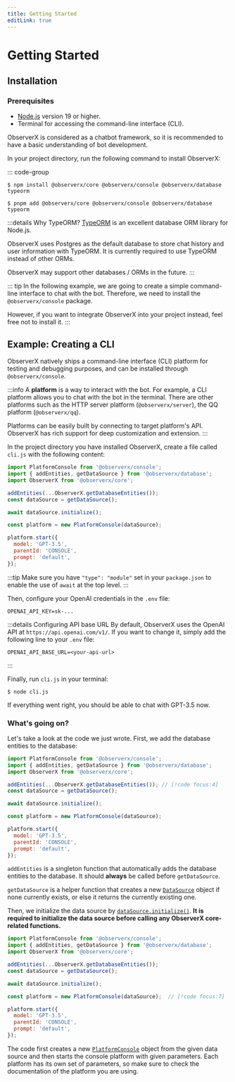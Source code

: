 ```yaml
---
title: Getting Started
editLink: true
---
```


# Getting Started

## Installation

### Prerequisites

- [Node.js](https://nodejs.org/en/) version 19 or higher.
- Terminal for accessing the command-line interface (CLI).

ObserverX is considered as a chatbot framework, so it is recommended to have a basic 
understanding of bot development.

In your project directory, run the following command to install ObserverX:

::: code-group

```shell [npm]
$ npm install @observerx/core @observerx/console @observerx/database typeorm
```

```shell [pnpm]
$ pnpm add @observerx/core @observerx/console @observerx/database typeorm
```

:::details Why TypeORM?
[TypeORM](https://typeorm.io) is an excellent database ORM library for Node.js.

ObserverX uses Postgres as the default database to store chat history and user information
with TypeORM. It is currently required to use TypeORM instead of other ORMs.

ObserverX may support other databases / ORMs in the future.
:::

::: tip
In the following example, we are going to create a simple command-line interface to chat
with the bot. Therefore, we need to install the `@observerx/console` package.

However, if you want to integrate ObserverX into your project instead, feel free not to install it.
:::

## Example: Creating a CLI

ObserverX natively ships a command-line interface (CLI) platform for testing and debugging purposes,
and can be installed through `@observerx/console`.

:::info
A **platform** is a way to interact with the bot. For example, a CLI platform allows you to chat with
the bot in the terminal. There are other platforms such as the HTTP server platform (`@observerx/server`),
the QQ platform (`@observerx/qq`).

Platforms can be easily built by connecting to target platform's API. ObserverX has rich support for deep
customization and extension.
:::

In the project directory you have installed ObserverX, create a file called `cli.js` with the following content:

```js
import PlatformConsole from '@observerx/console';
import { addEntities, getDataSource } from '@observerx/database';
import ObserverX from '@observerx/core';

addEntities(...ObserverX.getDatabaseEntities());
const dataSource = getDataSource();

await dataSource.initialize();

const platform = new PlatformConsole(dataSource);

platform.start({
  model: 'GPT-3.5',
  parentId: 'CONSOLE',
  prompt: 'default',
});
```

:::tip
Make sure you have `"type": "module"` set in your `package.json` to enable the use of `await`
at the top level.
:::

Then, configure your OpenAI credentials in the `.env` file:

```properties
OPENAI_API_KEY=sk-...
```

:::details Configuring API base URL
By default, ObserverX uses the OpenAI API at `https://api.openai.com/v1/`. If you want to
change it, simply add the following line to your `.env` file:

```properties
OPENAI_API_BASE_URL=<your-api-url>
```
:::

Finally, run `cli.js` in your terminal:

```shell
$ node cli.js
```

If everything went right, you should be able to chat with GPT-3.5 now.

### What's going on?

Let's take a look at the code we just wrote. First, we add the database entities to the database:

```js
import PlatformConsole from '@observerx/console';
import { addEntities, getDataSource } from '@observerx/database';
import ObserverX from '@observerx/core';

addEntities(...ObserverX.getDatabaseEntities()); // [!code focus:4]
const dataSource = getDataSource();

await dataSource.initialize();

const platform = new PlatformConsole(dataSource);

platform.start({
  model: 'GPT-3.5',
  parentId: 'CONSOLE',
  prompt: 'default',
});
```

`addEntities` is a singleton function that automatically adds the database entities to the database. It
should **always** be called before `getDataSource`.

`getDataSource` is a helper function that creates a new [`DataSource`](https://typeorm.io/data-source#what-is-datasource) object if none currently exists, or
else it returns the currently existing one.

Then, we initialize the data source by [`dataSource.initialize()`](https://typeorm.io/data-source-api). **It is
required to initialize the data source before calling any ObserverX core-related functions.**

```js
import PlatformConsole from '@observerx/console';
import { addEntities, getDataSource } from '@observerx/database';
import ObserverX from '@observerx/core';

addEntities(...ObserverX.getDatabaseEntities());
const dataSource = getDataSource();

await dataSource.initialize();

const platform = new PlatformConsole(dataSource);  // [!code focus:7]

platform.start({
  model: 'GPT-3.5',
  parentId: 'CONSOLE',
  prompt: 'default',
});
```

<!-- TODO: add more detailed description of platforms -->

The code first creates a new [`PlatformConsole`](/platforms/console) object from the given
data source and then starts the console platform with given parameters. Each 
platform has its own set of parameters, so make sure to check the documentation
of the platform you are using.
